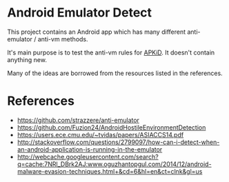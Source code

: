 # Android Emulator Detect

This project contains an Android app which has many different anti-emulator / anti-vm methods.

It's main purpose is to test the anti-vm rules for [APKiD](https://github.com/rednaga/APKiD). It doesn't contain anything new.

Many of the ideas are borrowed from the resources listed in the references.

# References

* https://github.com/strazzere/anti-emulator
* https://github.com/Fuzion24/AndroidHostileEnvironmentDetection
* https://users.ece.cmu.edu/~tvidas/papers/ASIACCS14.pdf
* http://stackoverflow.com/questions/2799097/how-can-i-detect-when-an-android-application-is-running-in-the-emulator
* http://webcache.googleusercontent.com/search?q=cache:7NRl_DBrk2AJ:www.oguzhantopgul.com/2014/12/android-malware-evasion-techniques.html+&cd=6&hl=en&ct=clnk&gl=us
